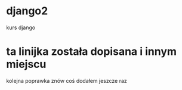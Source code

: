 # django2
kurs django

# ta linijka została dopisana i innym miejscu
kolejna poprawka
znów coś dodałem
jeszcze raz